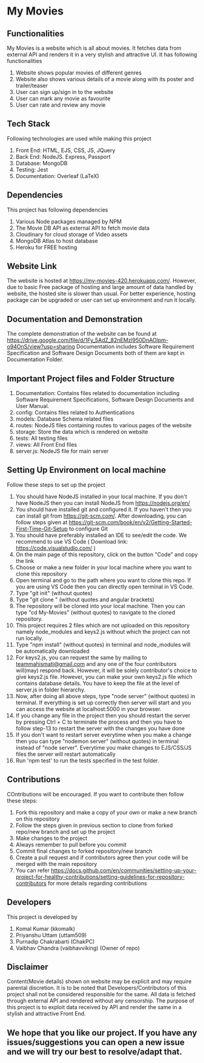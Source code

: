 # My Movies

## Functionalities

My Movies is a website which is all about movies. It fetches data from external API and renders it in a very stylish and attractive UI. It has following functionalities
1. Website shows popular movies of different genres
2. Website also shows various details of a movie along with its poster and trailer/teaser
3. User can sign up/sign in to the website
4. User can mark any movie as favourite
5. User can rate and review any movie

## Tech Stack

Following technologies are used while making this project
1. Front End: HTML, EJS, CSS, JS, JQuery
2. Back End: NodeJS. Express, Passport
3. Database: MongoDB
4. Testing: Jest
5. Documentation: Overleaf (LaTeX)

## Dependencies

This project has following dependencies
1. Various Node packages managed by NPM
2. The Movie DB API as external API to fetch movie data
3. Cloudinary for cloud storage of Video assets
4. MongoDB Atlas to host database
5. Heroku for FREE hosting 

## Website Link

The website is hosted at https://my-movies-420.herokuapp.com/. However, due to basic Free package of hosting and large amount of data handled by website, the hosted site is slower than usual. For better experience, hosting package can be upgraded or user can set up environment and run it locally.

## Documentation and Demonstration

The complete demonstration of the website can be found at https://drive.google.com/file/d/1Fy_5AdZ_82nEMzl950DnAOlpm-o94OnS/view?usp=sharing
Documentation includes Software Requirement Specification and Software Design Documents both of them are kept in Documentation Folder.

## Important Project files and Folder Structure

1. Documentation: Contains files related to documentation including Software Requirement Specifications, Software Design Documents and User Manual.
2. config: Contains files related to Authentications
3. models: Database Schema related files
4. routes: NodeJS files containing routes to various pages of the website
5. storage: Store the data which is rendered on website
6. tests: All testing files
7. views: All Front End files
8. server.js: NodeJS file for main server

## Setting Up Environment on local machine

Follow these steps to set up the project
1. You should have NodeJS installed in your local machine. If you don't have NodeJS then you can install NodeJS from https://nodejs.org/en/
2. You should have installed git and configured it. If you haven't then you can install git from https://git-scm.com/. After downloading, you can follow steps given at https://git-scm.com/book/en/v2/Getting-Started-First-Time-Git-Setup to configure Git
3. You should have preferably installed an IDE to see/edit the code. We recommend to use VS Code ( Download link: https://code.visualstudio.com/ )
4. On the main page of this repository, click on the button "Code" and copy the link
5. Choose or make a new folder in your local machine where you want to clone this repository
6. Open terminal and go to the path where you want to clone this repo. If you are using VS Code then you can directly open terminal in VS Code.
7. Type "git init" (without quotes)
8. Type "git clone <paste the copied link here>" (without quotes and angular brackets)
9. The repository will be cloned into your local machine. Then you can type "cd My-Movies" (without quotes) to navigate to the cloned repository.
10. This project requires 2 files which are not uploaded on this repository namely node_modules and keys2.js without which the project can not run locally.
11. Type "npm install" (without quotes) in terminal and node_modules will be automatically downloaded 
12. For keys2.js, you can request the same by mailing to teammahismati@gmail.com and any one of the four contributors will(may) respond back. However, it will be solely contributor's choice to give keys2.js file. However, you can make your own keys2.js file which contains database details. You have to keep the file at the level of server.js in folder hierarchy.
13. Now, after doing all above steps, type "node server" (without quotes) in terminal. If everything is set up correctly then server will start and you can access the website at localhost:5000 in your browser.
14. If you change any file in the project then you should restart the server by pressing Ctrl + C to terminate the process and then you have to follow step-13 to restart the server with the changes you have done
15. If you don't want to restart server everytime when you make a change then you can type "nodemon server" (without quotes) in terminal instead of "node server". Everytime you make changes to EJS/CSS/JS files the server will restart automatically
16. Run 'npm test' to run the tests specified in the test folder.

## Contributions

COntributions will be encouraged. If you want to contribute then follow these steps:
1. Fork this repository and make a copy of your own or make a new branch on this repository
2. Follow the steps given in previous section to clone from forked repo/new branch and set up the project
3. Make changes to the project
4. Always remember to pull before you commit
5. Commit final changes to forked repository/new branch
6. Create a pull request and if contributors agree then your code will be merged with the main repository
7. You can refer https://docs.github.com/en/communities/setting-up-your-project-for-healthy-contributions/setting-guidelines-for-repository-contributors for more details regarding contributions

## Developers

This project is developed by
1. Komal Kumar (kkomalk)
2. Priyanshu Uttam (uttam509)
3. Purnadip Chakrabarti (ChakPC)
4. Vaibhav Chandra (vaibhavviking) (Owner of repo)

## Disclaimer

Content(Movie details) shown on website may be explicit and may require parental discretion. It is to be noted that Developers/Contributors of this project shall not be considered responsible for the same. All data is fetched through external API and rendered without any censorship. The purpose of this project is to exploit data received by API and render the same in a stylish and attractive Front End.

## We hope that you like our project. If you have any issues/suggestions you can open a new issue and we will try our best to resolve/adapt that. 
